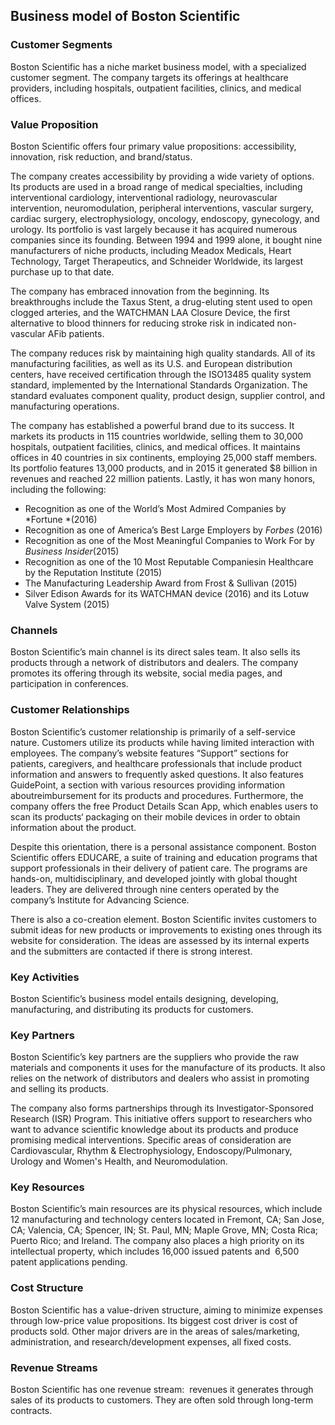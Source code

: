 Business model of Boston Scientific
-----------------------------------

 ### Customer Segments

 Boston Scientific has a niche market business model, with a specialized customer segment. The company targets its offerings at healthcare providers, including hospitals, outpatient facilities, clinics, and medical offices.

 ### Value Proposition

 Boston Scientific offers four primary value propositions: accessibility, innovation, risk reduction, and brand/status.

 The company creates accessibility by providing a wide variety of options. Its products are used in a broad range of medical specialties, including interventional cardiology, interventional radiology, neurovascular intervention, neuromodulation, peripheral interventions, vascular surgery, cardiac surgery, electrophysiology, oncology, endoscopy, gynecology, and urology. Its portfolio is vast largely because it has acquired numerous companies since its founding. Between 1994 and 1999 alone, it bought nine manufacturers of niche products, including Meadox Medicals, Heart Technology, Target Therapeutics, and Schneider Worldwide, its largest purchase up to that date.

 The company has embraced innovation from the beginning. Its breakthroughs include the Taxus Stent, a drug-eluting stent used to open clogged arteries, and the WATCHMAN LAA Closure Device, the first alternative to blood thinners for reducing stroke risk in indicated non-vascular AFib patients.

 The company reduces risk by maintaining high quality standards. All of its manufacturing facilities, as well as its U.S. and European distribution centers, have received certification through the ISO13485 quality system standard, implemented by the International Standards Organization. The standard evaluates component quality, product design, supplier control, and manufacturing operations.

 The company has established a powerful brand due to its success. It markets its products in 115 countries worldwide, selling them to 30,000 hospitals, outpatient facilities, clinics, and medical offices. It maintains offices in 40 countries in six continents, employing 25,000 staff members. Its portfolio features 13,000 products, and in 2015 it generated $8 billion in revenues and reached 22 million patients. Lastly, it has won many honors, including the following:

  * Recognition as one of the World’s Most Admired Companies by *Fortune *(2016)
 * Recognition as one of America’s Best Large Employers by *Forbes* (2016)
 * Recognition as one of the Most Meaningful Companies to Work For by *Business Insider*(2015)
 * Recognition as one of the 10 Most Reputable Companiesin Healthcare by the Reputation Institute (2015)
 * The Manufacturing Leadership Award from Frost & Sullivan (2015)
 * Silver Edison Awards for its WATCHMAN device (2016) and its Lotuw Valve System (2015)
  ### Channels

 Boston Scientific’s main channel is its direct sales team. It also sells its products through a network of distributors and dealers. The company promotes its offering through its website, social media pages, and participation in conferences.

 ### Customer Relationships

 Boston Scientific’s customer relationship is primarily of a self-service nature. Customers utilize its products while having limited interaction with employees. The company’s website features “Support” sections for patients, caregivers, and healthcare professionals that include product information and answers to frequently asked questions. It also features GuidePoint, a section with various resources providing information aboutreimbursement for its products and procedures. Furthermore, the company offers the free Product Details Scan App, which enables users to scan its products‘ packaging on their mobile devices in order to obtain information about the product.

 Despite this orientation, there is a personal assistance component. Boston Scientific offers EDUCARE, a suite of training and education programs that support professionals in their delivery of patient care. The programs are hands-on, multidisciplinary, and developed jointly with global thought leaders. They are delivered through nine centers operated by the company’s Institute for Advancing Science.

 There is also a co-creation element. Boston Scientific invites customers to submit ideas for new products or improvements to existing ones through its website for consideration. The ideas are assessed by its internal experts and the submitters are contacted if there is strong interest.

 ### Key Activities

 Boston Scientific’s business model entails designing, developing, manufacturing, and distributing its products for customers.

 ### Key Partners

 Boston Scientific’s key partners are the suppliers who provide the raw materials and components it uses for the manufacture of its products. It also relies on the network of distributors and dealers who assist in promoting and selling its products.

 The company also forms partnerships through its Investigator-Sponsored Research (ISR) Program. This initiative offers support to researchers who want to advance scientific knowledge about its products and produce promising medical interventions. Specific areas of consideration are Cardiovascular, Rhythm & Electrophysiology, Endoscopy/Pulmonary, Urology and Women's Health, and Neuromodulation.

 ### Key Resources

 Boston Scientific’s main resources are its physical resources, which include 12 manufacturing and technology centers located in Fremont, CA; San Jose, CA; Valencia, CA; Spencer, IN; St. Paul, MN; Maple Grove, MN; Costa Rica; Puerto Rico; and Ireland. The company also places a high priority on its intellectual property, which includes 16,000 issued patents and  6,500 patent applications pending.

 ### Cost Structure

 Boston Scientific has a value-driven structure, aiming to minimize expenses through low-price value propositions. Its biggest cost driver is cost of products sold. Other major drivers are in the areas of sales/marketing, administration, and research/development expenses, all fixed costs.

 ### Revenue Streams

 Boston Scientific has one revenue stream:  revenues it generates through sales of its products to customers. They are often sold through long-term contracts.
